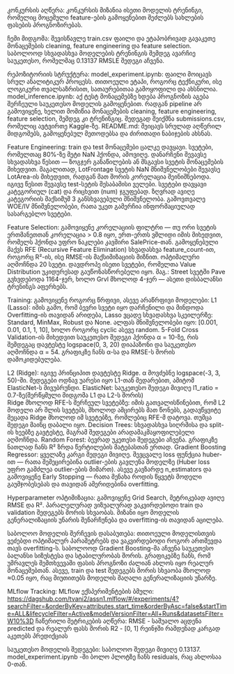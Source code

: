 კონკურსის აღწერა:
    კონკურსის მიზანია ისეთი მოდელის ტრენინგი, რომელიც მოცემული feature-ების გამოყენებით შეძლებს სახლების ფასების პროგნოზირებას.


ჩემი მიდგომა:
    შევისწავლე train.csv ფაილი და ეტაპობრივად გავაკეთე მონაცემების cleaning, feature engineering და feature selection. საბოლოოდ სხვადასხვა მოდელების ტრენინგის შემდეგ ავარჩიე საუკეთესო, რომელმაც 0.13137 RMSLE შედეგი აჩვენა.


რეპოზიტორიის სტრუქტურა:
    model_experiment.ipynb:
ფაილი მოიცავს სრულ ანალიტიკურ პროცესს. თითოეული ეტაპი, როგორც ტექნიკური, ისე ლოგიკური თვალსაზრისით, სათაურებითაა გამოყოფილი და ახსნილია.
    model_inference.ipynb:
აქ ტესტ მონაცემებზე ხდება პროგნოზის აგება შერჩეული საუკეთესო მოდელის გამოყენებით. რადგან pipeline არ გამოვიყენე, ხელით მომიწია მონაცემების cleaning, feature engineering, feature selection, შემდეგ კი ტრენინგიც. შედეგად შეიქმნა submissions.csv, რომელიც ავტვირთე Kaggle-ზე.
    README.md:
შეიცავს სრულად აღწერილ მიდგომებს, გამოყენებულ მეთოდებსა და ძირითადი ნაბიჯების ახსნას.


Feature Engineering:
    train და test მონაცემები ცალკე დავყავი.
    სვეტები, რომელთაც 80%-ზე მეტი NaN ჰქონდა, ამოვიღე. დანარჩენი შევავსე სხვადასხვა წესით — ზოგჯერ განაწილების ან მსგავსი სვეტის მონაცემების მიხედვით. მაგალითად, LotFrontage სვეტის NaN მნიშვნელობები შევავსე LotArea-ის მიხედვით, რადგან მათ შორის კორელაცია შეინიშნებოდა. იგივე წესით შევავსე test-სეტის შესაბამისი ველები.
    სვეტები დავყავი კატეგორიულ (cat) და რიცხვით (num) ჯგუფებად. ზღვრად ავიღე კატეგორიის მაქსიმუმ 3 განსხვავებული მნიშვნელობა.
    გამოვთვალე WOE/IV მნიშვნელობები, რათა უკეთ გამერჩია ინფორმაციულად სასარგებლო სვეტები.


Feature Selection:
    გამოვიყენე კორელაციის ფილტრი — თუ ორი სვეტის ერთმანეთთან კორელაცია > 0.8 იყო, ერთ-ერთს ვშლიდი იმის მიხედვით, რომელს ჰქონდა უფრო ნაკლები კავშირი SalePrice-თან.
    გამოყენებული მაქვს RFE (Recursive Feature Elimination) სხვადასხვა feature_count-ით, როგორც R²-ის, ისე RMSE-ის მაქსიმიზაციის მიზნით. ოპტიმალური აღმოჩნდა 20 სვეტი.
    დავდროპე ისეთი სვეტები, რომელთა Value Distribution უკიდურესად გაუწონასწორებელი იყო. მაგ.: Street სვეტში Pave გვხვდებოდა 1164-ჯერ, ხოლო Grvl მხოლოდ 4-ჯერ — ასეთი დისბალანსი ტრენინგს აფერხებს.


Training:
    გამოვიყენე როგორც წრფივი, ასევე არაწრფივი მოდელები:
L1 (Lasso):
    იმის გამო, რომ ბევრი სვეტი იყო დარჩენილი და მინდოდა Overfitting-ის თავიდან არიდება, Lasso ვცადე სხვადასხვა სკეილერზე: Standard, MinMax, Robust და None. ალფას მნიშვნელობები იყო: [0.001, 0.01, 0.1, 1, 10], ხოლო როგორც cyclic ასევე random.
    5-Fold Cross Validation-ის მიხედვით საუკეთესო შედეგი ჰქონდა α = 10-ზე, რის შემდეგაც დავტესტე logspace(0, 3, 20) დიაპაზონი და საუკეთესო აღმოჩნდა α = 54. გრაფიკზე ჩანს α-სა და RMSE-ს შორის  დამოკიდებულება.
    
L2 (Ridge):
    იგივე პრინციპით დავტესტე Ridge. α მოვძებნე logspace(-3, 3, 50)-ში. შედეგები ოდნავ უარესი იყო L1-თან შედარებით, ამიტომ ElasticNet-ს მივუბრუნდი.
ElasticNet:
    საუკეთესო შედეგი მივიღე l1_ratio = 0.7-ზე(შერწყმული მიდგომა L1 და L2-ს შორის)  
Ridge მხოლოდ RFE-ს შერჩეულ სვეტებზე:
    იმის გათვალისწინებით, რომ L2 მოდელი არ შლის სვეტებს, მხოლოდ ამცირებს მათ წონებს, გადავწყვიტე მეცადა Ridge მხოლოდ იმ სვეტებზე, რომლებიც RFE-მ დატოვა. თუმცა შედეგი მაინც დაბალი იყო.
Decision Trees:
    სხვადასხვა სიღრმისა და split-ის ხეებზე გავტესტე, მაგრამ შედეგები არადამაკმაყოფილებელი აღმოჩნდა.
Random Forest:
    ბევრად უკეთესი შედეგები აჩვენა. გრაფიკზე ნათლად ჩანს R² ზრდა წერტილების მატებასთან ერთად.
Gradient Boosting Regressor:
    ყველაზე კარგი შედეგი მივიღე.
    შევცვალე loss ფუნქცია huber-ით — რათა შემეცირებინა outlier-ების გავლენა მოდელზე (Huber loss უფრო გამძლეა outlier-ების მიმართ).
    ასევე გავზარდე n_estimators და გამოვიყენე Early Stopping — რათა მენახა როდის წყვეტს მოდელი გაუმჯობესებას და თავიდან ამერიდებინა overfitting.


Hyperparameter ოპტიმიზაცია:
    გამოვიყენე Grid Search, მეტრიკებად ავიღე RMSE და R². პარალელურად ვიზუალურად ვაკვირდებოდი train და validation შედეგებს შორის სხვაობას. მიზანი იყო მოდელის გენერალიზაციის უნარის შენარჩუნება   და overfitting-ის თავიდან აცილება.

საბოლოო მოდელის შერჩევის დასაბუთება:
    თითოეული მოდელისთვის ვეძებდი ოპტიმალურ პარამეტრებს და ვაკვირდებოდი როგორ ართმევდა თავს overfitting-ს. საბოლოოდ Gradient Boosting-მა აჩვენა საუკეთესო ბალანსი სიზუსტესა და სტაბილურობას შორის. გრაფიკებზე ჩანს, რომ უმრავლეს შემთხვევაში ფასის პროგნოზი ძალიან ახლოს იყო რეალურ მონაცემებთან. ასევე, train და test შედეგებს შორის სხვაობა მხოლოდ ≈0.05 იყო, რაც მიუთითებს მოდელის მაღალი გენერალიზაციის უნარზე.


MLflow Tracking: 
    MLflow ექსპერიმენტების ბმული: 
https://dagshub.com/tvani2/assn1.mlflow/#/experiments/4?searchFilter=&orderByKey=attributes.start_time&orderByAsc=false&startTime=ALL&lifecycleFilter=Active&modelVersionFilter=All+Runs&datasetsFilter=W10%3D 
ჩაწერილი მეტრიკების აღწერა:
    RMSE - საშუალო აცდენა predicted და რეალურ ფასს შორის
    R2 - [0, 1] რეინჯში რამდენად კარგად აკეთებს პრედიქციას

საუკეთესო მოდელის შედეგები:
    საბოლოო შედეგი მივიღე 0.13137.  model_experiment.ipynb -ში ბოლო პლოტზე ჩანს residuals, რაც ახლოსაა 0-თან. 
